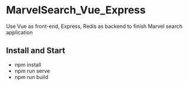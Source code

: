 # MarvelSearch_Vue_Express

Use Vue as front-end, Express, Redis as backend to finish Marvel search application

## Install and Start

- npm install
- npm run serve
- npm run build
